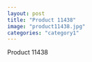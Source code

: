 ```yaml
---
layout: post
title: "Product 11438"
image: "product11438.jpg"
categories: "category1"
---
```

Product 11438
